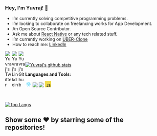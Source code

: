 ### Hey, I'm Yuvraj! 👋

- I’m currently solving competitive programming problems.
- I’m looking to collaborate on freelancing works for App Development.
- An Open Source Contributor.
- Ask me about [React Native](https://reactnative.dev) or any tech related stuff.
- I’m currently working on [UBER-Clone](https://github.com/yuvrxj-afk/uber_Clone.git) 
- How to reach me: [LinkedIn](https://linkedin.com/in/YuvrajSinghSisodiya)


<a href="https://twitter.com/yuvrxj7">
       <img align="left" alt="Yuvraj's Twitter" width="22px" src="https://cdn.jsdelivr.net/npm/simple-icons@v3/icons/twitter.svg" />
</a>
<a href="https://linkedin.com/in/YuvrajSinghSisodiya">
  <img align="left" alt="Yuvraj's Linkdein" width="22px" src="https://cdn.jsdelivr.net/npm/simple-icons@v3/icons/linkedin.svg" />
</a>
<a href="https://github.com/yuvrxj-afk">
  <img align="left" alt="Yuvraj's Github" width="22px" src="https://cdn.jsdelivr.net/npm/simple-icons@v3/icons/github.svg" />
</a>
<br/>
<br/>
<a href="https://github.com/yuvrxj-afk">
 <img align="center" src="https://github-readme-stats.vercel.app/api?username=yuvrxj-afk&show_icons=true&theme=light&line_height=27" alt="Yuvraj's github stats"/>
</a>


**Languages and Tools:**  

<code><img height="20" src="https://raw.githubusercontent.com/github/explore/80688e429a7d4ef2fca1e82350fe8e3517d3494d/topics/react/react.png"></code>
<code><img height="20" src="https://raw.githubusercontent.com/jmnote/z-icons/master/svg/cpp.svg"></code>
<code><img height="20" src="https://raw.githubusercontent.com/jmnote/z-icons/master/svg/git.svg"></code>
<code><img height="20" src="https://raw.githubusercontent.com/github/explore/80688e429a7d4ef2fca1e82350fe8e3517d3494d/topics/javascript/javascript.png"></code> 


<!-- <a href="https://github.com/yuvrxj-afk/uber_Clone">
  <img align="center" src="https://github-readme-stats.vercel.app/api/pin/?username=yuvrxj-afk&repo=uber_Clone&theme=light" />
</a> -->

<br/>

[![Top Langs](https://github-readme-stats.vercel.app/api/top-langs/?username=yuvrxj-afk&layout=compact)](https://github.com/anuraghazra/github-readme-stats)
  

## Show some ❤️ by starring some of the repositories!


